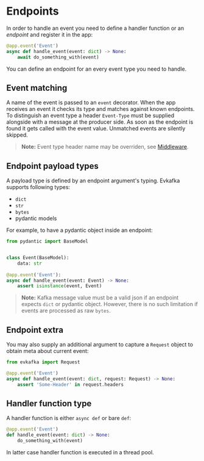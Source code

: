 # Endpoints

In order to handle an event you need to define a handler function or an *endpoint* and register it in the app:

```python
@app.event('Event')
async def handle_event(event: dict) -> None:
    await do_something_with(event)
```

You can define an endpoint for an every event type you need to handle.

## Event matching

A name of the event is passed to an `event` decorator. When the app receives an event
it checks its type and matches against known endpoints. To distinguish an event type 
a header `Event-Type` must be supplied alongside with a message at the producer side.
As soon as the endpoint is found it gets called with the event value. 
Unmatched events are silently skipped.

> **Note:** Event type header name may be overriden, see [Middleware](middleware.md).

## Endpoint payload types

A payload type is defined by an endpoint argument's typing. Evkafka supports 
following types:

- `dict`
- `str`
- `bytes`
- pydantic models

For example, to have a pydantic object inside an endpoint:

```python
from pydantic import BaseModel


class Event(BaseModel):
    data: str
    
@app.event('Event'):
async def handle_event(event: Event) -> None:
    assert isinstance(event, Event)
```

> **Note:** Kafka message value must be a valid json if an endpoint expects `dict` or pydantic object. However,
there is no such limitation if events are processed as raw `bytes`.


## Endpoint extra

You may also supply an additional argument to capture a `Request` object to obtain meta about
current event:

```python
from evkafka import Request

@app.event('Event')
async def handle_event(event: dict, request: Request) -> None:
    assert 'Some-Header' in request.headers
```

## Handler function type

A handler function is either `async def` or bare `def`:

```python
@app.event('Event')
def handle_event(event: dict) -> None:
    do_something_with(event)
```
In latter case handler function is executed in a thread pool.

